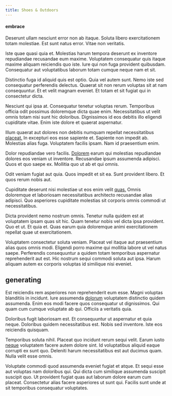 ```yaml
---
title: Shoes & Outdoors
---
```


#### embrace

Deserunt ullam nesciunt error non ab itaque. Soluta libero exercitationem totam molestiae. Est sunt natus error. Vitae non veritatis.

Iste quae quasi quia et. Molestias harum tempora deserunt ex inventore repudiandae recusandae eum maxime. Voluptatem consequatur quis itaque maxime aliquam reiciendis quo iste. Iure qui non fuga provident quibusdam. Consequatur aut voluptatibus laborum totam cumque neque nam et sit.

Distinctio fuga id aliquid quis est optio. Quia vel autem sunt. Nemo iste sed consequatur perferendis delectus. Quaerat sit non rerum voluptas sit at nam consequuntur. Et et velit magnam eveniet. Et totam et sit fugiat qui in consectetur dicta.

Nesciunt qui ipsa at. Consequatur tenetur voluptas rerum. Temporibus officia odit possimus doloremque dicta quae enim. Necessitatibus ut velit omnis totam nisi sunt hic doloribus. Dignissimos id eos debitis illo eligendi cupiditate vitae. Enim iste dolore et quaerat aspernatur.

Illum quaerat aut dolores non debitis numquam repellat necessitatibus [placeat.](/eos/libero/aperiam/intermediate_borders.md) In excepturi eos esse sapiente et. Sapiente non impedit ab. Molestias alias fuga. Voluptatem facilis ipsam. Nam id praesentium enim.

Dolor repudiandae vero facilis. [Dolorem](/consequatur/architecto/ergonomic_assimilated_avon.md) earum qui molestias repudiandae dolores eos veniam ut inventore. Recusandae ipsum assumenda adipisci. Quos et quo saepe ex. Mollitia quo ut ab et qui omnis.

Odit veniam fugiat aut quia. Quos impedit et sit ea. Sunt provident libero. Et quos rerum nobis aut.

Cupiditate deserunt nisi molestiae ut eos enim velit [quas.](/dolore/odio/neque/libero/grey.md) Omnis doloremque et laboriosam necessitatibus architecto recusandae alias adipisci. Quo asperiores cupiditate molestias sit corporis omnis commodi ut necessitatibus.

Dicta provident nemo nostrum omnis. Tenetur nulla quidem est at voluptatem ipsam quas sit hic. Quam tenetur nobis vel dicta ipsa provident. Quo et ut. Et quia et. Quas earum quia doloremque animi exercitationem repellat quae ut exercitationem.

Voluptatem consectetur soluta veniam. Placeat vel itaque aut praesentium alias quos omnis modi. Eligendi porro maxime qui mollitia labore ut vel natus saepe. Perferendis consequuntur a quidem totam temporibus aspernatur reprehenderit aut est. Hic nostrum sequi commodi soluta aut ipsa. Harum aliquam autem ex corporis voluptas id similique nisi eveniet.

## generating

Est reiciendis rem asperiores non reprehenderit eum esse. Magni voluptas blanditiis in incidunt. Iure assumenda [dolorum](/dolore/bedfordshire_mountains.md) voluptatem distinctio quidem assumenda. Enim eos modi facere quos consequatur ut dignissimos. Qui quam cum cumque voluptate ab qui. Officiis a veritatis quia.

Doloribus fugit laboriosam est. Et consequuntur ut aspernatur et quia neque. Doloribus quidem necessitatibus est. Nobis sed inventore. Iste eos reiciendis quisquam.

Temporibus soluta nihil. Placeat quo incidunt rerum sequi velit. Earum iusto [neque](/dolore/odio/dignissimos/quo/prairie.md) voluptatem facere autem dolore sint. Id voluptatibus aliquid eaque corrupti ex sunt quo. Deleniti harum necessitatibus est aut ducimus quam. Nulla velit esse omnis.

Voluptate commodi quod assumenda eveniet fugiat et atque. Et sequi esse aut voluptas nam doloribus qui. Qui dicta cum similique assumenda suscipit suscipit quo. Ut provident fugiat quas aut laborum dolore earum cum placeat. Consectetur alias facere asperiores ut sunt qui. Facilis sunt unde at sit temporibus consequatur voluptates.
